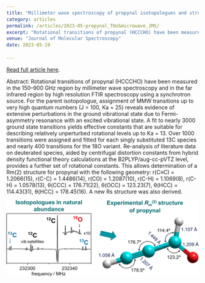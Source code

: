 ```yaml
---
title: "Millimeter wave spectroscopy of propynal isotopologues and structure determination"
category: articles
permalink: /articles/2023-05-propynal_THz&microwave_JMS/
excerpt: "Rotational transitions of propynal (HCCCHO) have been measured in the 150–900 GHz region by millimeter wave spectroscopy and in the far infrared region by high resolution FTIR spectroscopy using a synchrotron source."
venue: "Journal of Molecular Spectroscopy"
date: 2023-05-19

---
```


<a href="https://doi.org/10.1016/j.jms.2023.111786">Read full article here</a>.


Abstract: Rotational transitions of propynal (HCCCHO) have been measured in the 150–900 GHz region by millimeter wave spectroscopy and in the far infrared region by high resolution FTIR spectroscopy using a synchrotron source. For the parent isotopologue, assignment of MMW transitions up to very high quantum numbers (J = 100, Ka = 25) reveals evidence of extensive perturbations in the ground vibrational state due to Fermi-asymmetry resonance with an excited vibrational state. A fit to nearly 3000 ground state transitions yields effective constants that are suitable for describing relatively unperturbed rotational levels up to Ka = 13. Over 1000 transitions were assigned and fitted for each singly substituted 13C species and nearly 400 transitions for the 18O variant. Re-analysis of literature data on deuterated species, aided by centrifugal distortion constants from hybrid density functional theory calculations at the B2PLYP/aug-cc-pVTZ level, provides a further set of rotational constants. This allows determination of a Rm(2) structure for propynal with the following geometry: r(C≡C) = 1.2066(15), r(C-C) = 1.4486(14), r(CO) = 1.2087(10), r(C-H) = 1.1069(8), r(C-H) = 1.0578(13), θ(CCC) = 176.71(22), θ(OCC) = 123.23(7), θ(HCC) = 114.43(31), θ(HCC) = 178.45(16). A new Rs structure was also derived. 

![](/images/1-s2.0-S0022285223000516-ga1_lrg.jpg)

